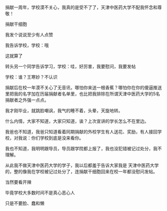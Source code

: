 捐献一周年，学校漠不关心，我真的是受不了了，天津中医药大学不配我怀念和尊敬！

捐献干细胞

我发个说说至少有人点赞

我告诉学校，学校：哦

这就算了

转头另一个同学告诉学习，学校：哇，好厉害，我要慰问，我要发帖

学校：谁？王寒妙？不认识

捐献后在校一年漠不关心了无音讯，哪怕你来送一根香蕉？哪怕你在你的傻逼推送里把我的名字加在历届捐献者名单里，也比把我排除在所谓天津中医药大学的5名捐献者之外强一点点。

我才刚毕业，就跳脸嘲讽，我气的睡不着，头晕，天旋地转。

什么内情，大家不知道，大家只知道，诶？上次宣讲的学长怎么不在里边。

我爸也不知道，我爸只知道看着同期捐献的外校学生有人送花、奖励，有人接回学校，对我说：你们学校到底是没来看你。

我也不知道，我明明跟导员，导员跟学院都上报了，我也没犯错被记过处分，我不理解。

从此我不做天津中医药大学的学子，我以后都羞于告诉大家我是 天津中医药大学的，整的像我在学校被记过处分了，连捐献干细胞回来在校一年都没慰问发帖。


当然要看开辣

毕竟学校大多数时间不是真心恶心人

只是不要脸、蠢和懒